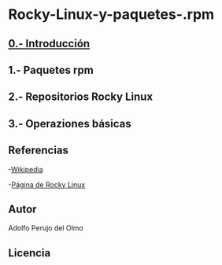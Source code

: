 # Rocky-Linux-y-paquetes-.rpm
## [0.- Introducción](/Contenido_RockyLinux/Introduccion.md)
## 1.- Paquetes rpm
## 2.- Repositorios Rocky Linux
## 3.- Operaziones básicas
## Referencias
-[Wikipedia](https://es.wikipedia.org/wiki/Wikipedia:Portada)

-[Página de Rocky Linux](https://rockylinux.org)
## Autor
Adolfo Perujo del Olmo
## Licencia

